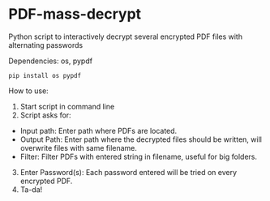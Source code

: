 # PDF-mass-decrypt
Python script to interactively decrypt several encrypted PDF files with alternating passwords

Dependencies: os, pypdf
```
pip install os pypdf
```

How to use:
1. Start script in command line
2. Script asks for:
  - Input path: Enter path where PDFs are located.
  - Output Path: Enter path where the decrypted files should be written, will overwrite files with same filename.
  - Filter: Filter PDFs with entered string in filename, useful for big folders.
3. Enter Password(s): Each password entered will be tried on every encrypted PDF.
4. Ta-da!

